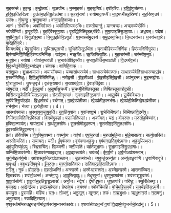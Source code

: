 

  
स॒हस्र॑न्ते। त॒इ॒न्द्र॒। इ॒न्द्रो॒तयः॑। ऊ॒तयो॑नः। न॒स्स॒हस्रं॑। स॒हस्र॒मिषः॑। इषो॑हरिवः। ह॒रि॒वो॒गू॒र्तत॑माः। ह॒रि॒व॒इति॑हरिऽवः। गू॒र्तत॑मा॒इति॑गू॒र्तऽत॑माः।। स॒हस्रं॒रायः॑। रायो॑माद॒यध्यै॑। मा॒द॒यध्यै॑सह॒स्रिणः॑। स॒ह॒स्रिण॒उप॑। उप॑नः। नो॒य॒न्तु॒। य॒न्तु॒वाजाः॑। वाजा॒इति॒वाजाः॑।।  
आनः॑। नो॒वो॑भिः। अवो॑भिर्म॒रुतः॑। अवो॑भि॒रित्यवः॑ऽभिः। म॒रुतो॑यान्तु॑। या॒न्त्वच्छ॑। अच्छा॒ज्येष्ठे॑भिः॑। ज्येष्ठे॑भि॑र्वा। वा॒बृ॒हद्दि॑वैः। बृ॒हद्दि॑वैस्सु॒मा॒याः। बृ॒हद्दि॑वै॒रिति॑बृ॒हत्ऽदि॑वैः। सु॒मा॒याइति॑सु॒ऽमा॒याः।। अध॒यत्। यदे॑षां। ए॒षां॒नि॒युतः॑। नि॒युतः॑प॒र॒माः। नि॒युत॒इति॑नि॒ऽयुतः॑। प॒र॒मास्स॑मु॒द्रस्य॑। स॒मु॒द्रस्य॒चित्। चि॒ध्दनय॑न्त। ध॒नय॑न्तपा॒रे। पा॒रेइति॑पा॒रे।।  
मि॒म्यक्ष॒येषु॑। येषु॒सुधि॑ता। सुधि॑ताघृ॒ताची॑। सुधि॒तेति॒सुऽधि॑ता। घृ॒ताची॒हिर॑ण्यनिर्णिक्। हिर॑ण्यनिर्णि॒गुप॑रा। हिर॑ण्यनिर्णि॒गिति॒हिर॑ण्यऽनिर्निक्। उप॑रा॒न। नऋ॒ष्टिः। ऋ॒ष्टिरित्यृ॒ष्टिः।। गुहा॒चर॑न्ती। चर॑न्तीम॒नुषः॑। म॒नुषो॒न। नयोषा॑। योषा॑स॒भाव॑ती। स॒भाव॑तीविद॒थ्ये॑व। स॒भाव॒तीति॑स॒भाऽव॑ती। वि॒दथ्ये॑व॒सं। वि॒द॒थ्ये३॒॑वेति॑वि॒द॒थ्या॑ऽइव। संवाक्। वागिति॒वाक्।।  
परा॑शु॒भ्राः। शु॒भ्राअ॒यासः॑। अ॒यासो॑य॒व्या। य॒व्यासा॑ध॒रण्येव॑। सा॒धा॒र॒ण्येव॑म॒रुतः॑। सा॒धा॒र॒ण्येवेति॑सा॒धा॒र॒ण्याऽइ॑व। म॒रुतो॑मिमिक्षुः। मि॒मि॒क्षुरिति॑मिमिक्षुः।। ऩरो॑द॒सी। रो॒द॒सीअप॑। रो॒द॒सीइति॑रो॒द॒सी। अप॑नुदन्त। नु॒द॒न्तघो॒राः। घो॒राजु॒षन्त॑। जु॒षन्त॒वृधं॑। वृधं॑स॒ख्याय॑। स॒ख्याय॑दे॒वाः। दे॒वाइति॑दे॒वाः।।  
जोष॒द्यत्। यदीं॑। ई॒म॒सु॒र्या॑। अ॒सु॒र्या॑स॒चध्यै॑। स॒चध्यै॒विषि॑तस्तुका। विषि॑तस्तुकारोद॒सी। विसि॑तस्तु॒केति॒विसि॑तऽस्तुका। रो॒द॒सीनृ॒मणाः॑। नृ॒मना॒इति॑नृ॒ऽमनाः॑।। आसू॒र्येव॑। सू॒र्येव॑विध॒तः। सू॒र्येवेति॑सू॒र्याऽइ॑व। वि॒ध॒तोरथं॑। रथं॑गात्। गा॒त्वे॒षप्र॑तीका। त्वे॒षप्र॑तीका॒नभ॑सः। त्वे॒षप्र॑ती॒केति॑त्वे॒षऽप्र॑तीका। ऩभ॑सो॒न। नेत्या। इ॒त्येती॒त्या।। 4।।  
आस्था॑पयन्त। अ॒स्था॒प॒य॒न्त॒यु॒व॒तिं। यु॒व॒तिंयुवा॑नः। युवा॑नश्शु॒भे। शु॒भेनिमि॑श्लां। निमि॑श्लांवि॒दथे॑षु। नि॒मि॑श्ला॒मिति॒निऽमि॑श्लां। वि॒दथे॑षुप॒ज्रां। प॒ज्रामिति॑प॒ज्रां।। अ॒र्कोयत्। यद्वः॑। वो॒म॒रु॒तः॒। म॒रु॒तो॒ह॒विष्मा॑न्। ह॒विष्मा॒न्गाय॑त्। गाय॑त्गा॒थं। गा॒थंसु॒तसो॑मः। सु॒तसो॑मोदुव॒स्यन्। सु॒तसो॑म॒इति॑सु॒तऽसो॑मः। दु॒व॒स्यन्निति॑दु॒व॒स्यन्।।  
प्रतं। तंवि॑वक्मि। वि॒व॒क्मि॒वक्म्यः॑। वक्म्यो॒यः। यए॑षां। ए॒षां॒म॒रुतां॑। म॒रुतां॑म॒हि॒मा। म॒हि॒मासत्यः॑। सत्यो॒अस्ति॑। अस्तीत्यस्ति॑।। सचा॒यत्। यदीं॑। ईं॒वृष॑मणाः। वृष॑मणाअहं॒युः। वृष॑मना॒इति॒वृष॑ऽमनाः। अ॒हं॒युस्स्थि॒रा। अ॒हं॒युरित्य॑हं॒ऽयुः। स्थि॒राचि॑त्। चि॒ज्जनी॑। जनी॒वह॑ते। वह॑तेसुभा॒गाः। सु॒भा॒गाइति॑सु॒ऽभा॒गाः।।  
पान्ति॑मि॒त्रावरु॑णौ। मि॒त्रावरु॑णावव॒द्यात्। अ॒व॒द्याच्चय॑ते। चय॑तईं। ई॒म॒र्य॒मो। अ॒र्य॒मोअप्र॑शस्तान्। अ॒र्य॒मोइत्य॑र्य॒मो। अप्र॑शस्ता॒नित्यप्र॑ऽशस्तान्।। उ॒तच्य॑वन्ते। च्य॒व॒न्ते॒अच्यु॑ता। अच्यु॑ताध्रु॒वाणि॑। ध्रु॒वाणि॑वावृ॒धे। वा॒वृ॒धईं॑। व॒वृ॒धइति॑व॒वृ॒धे। ईं॒म॒रु॒तः॒। म॒रु॒तो॒दाति॑वारः। दाति॑वार॒इति॒दाति॑ऽवारः।।  
न॒हिनु। नुवः॑। वो॒म॒रु॒तः॒। म॒रु॒तो॒अन्ति॑। अन्त्य॒स्मे। अ॒स्मेआ॒रात्ता॑त्। अ॒स्मेइत्य॒स्मे। आ॒रात्ता॑च्चित्। चि॒च्छव॑सः। शव॑सो॒अन्तं॑। अन्त॑मा॒पुः। आ॒पुरित्या॒पुः।। तेधृ॒ष्णुना॑। धृ॒ष्णुना॒शव॑सा। शव॑साशूशु॒वांसः॑। शू॒शु॒वांसोर्णः॑। शू॒शु॒वांस॒इति॑शू॒शु॒ऽवांसः॑। अर्णो॒न। नद्वेषः॑। द्वेषो॑धृष॒ता। धृ॒ष॒तापरि॑। परि॑ष्ठुः। स्थु॒रि॑तिस्थुः।।  
व॒यम॒द्य। अ॒द्येन्द्र॑स्य। इन्द्र॑स्य॒प्रेष्ठाः॑। प्रेष्ठा॑व॒यं। व॒यंश्वः॑। श्वोवो॑चेमहि। वो॒चे॒म॒हि॒स॒म॒र्ये। स॒म॒र्यइति॑स॒ऽम॒र्ये।। व॒यम्पु॒रा। पु॒रामहि॑। महि॑च। च॒नः॒। नो॒अनु॑। अनु॒द्यून्। द्यून्तत्। तन्नः॑। न॒ऋ॒भु॒क्षाः। ऋ॒भु॒क्षान॒रां। न॒रा॒मनु॑। अनु॒स्यात्। स्यादिति॒स्यात्।।  
ए॒षव॒स्तोमो॑मरुतइ॒यङ्गीर्मा॑दा॒र्यस्य॑मा॒न्यस्य॑कारोः।। एषाया॑सीष्टत॒न्वे॑ व॒यां वि॒द्यामे॒षंवृ॒जनं॑जी॒रदा॑नुं।। 5।।  
